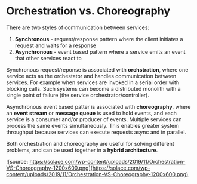 # Orchestration vs. Choreography

There are two styles of communication between services:

1. **Synchronous** - request/response pattern where the client initiates a request and waits for a response
2. **Asynchronous** - event based pattern where a service emits an event that other services react to

Synchronous request/reponse is associated with **orchstration**, where one service acts as the orchestator and handles communication between services. For example when services are invoked in a serial order with blocking calls. Such systems can become a distributed monolith with a single point of failure (the service orchestrator/controller).

Asynchronous event based patter is associated with **choreography**, where an **event stream** or **message queue** is used to hold events, and each service is a consumer and/or producer of events. Multiple services can process the same events simultaneously. This enables greater system throughput because services can execute requests async and in parallel. 

Both orchestration and choreography are useful for solving different problems, and can be used together in a **hybrid architecture**.

![source: https://solace.com/wp-content/uploads/2019/11/Orchestration-VS-Choreography-1200x600.png](https://solace.com/wp-content/uploads/2019/11/Orchestration-VS-Choreography-1200x600.png)